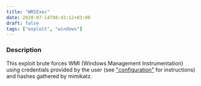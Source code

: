 ```yaml
---
title: "WMIExec"
date: 2020-07-14T08:43:12+03:00
draft: false
tags: ["exploit", "windows"]
---
```

### Description

This exploit brute forces WMI (Windows Management Instrumentation) using credentials provided by the user (see ["configuration"](../usage/configuration) for instructions) and hashes gathered by mimikatz.
